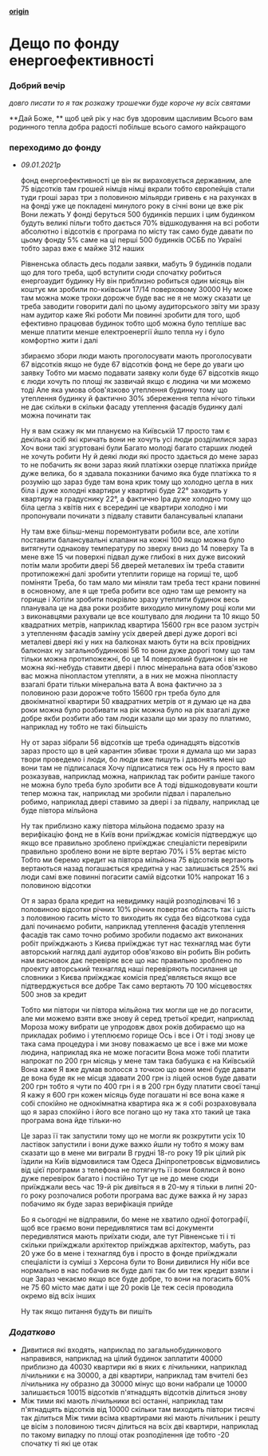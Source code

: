 #### [origin](https://osbb-44.vercel.app/#/read--url-md?url=https://osbb-gr-44.github.io/pub/blog/control/BovgyraHalynaMykolayivna.md)

# Дещо по фонду енергоефективності 

### Добрий вечір 

*довго писати то я так розкажу трошечки буде короче ну всіх святами* 

**Дай Боже, ** щоб цей рік у нас був здоровим щасливим Всього вам родинного тепла добра радості побільше всього самого найкращого

###  переходимо до фонду 

* _09.01.2021р_

  фонд енергоефективності це він як вираховується державним, але 75 відсотків там грошей німців німці вкрали тобто європейців стали туди гроші зараз три з половиною мільярди гривень є на рахунках в на фонді уже це покладені минулого року в січні вони це вже рік Вони лежать У фонді беруться 500 будинків перших і цим будинком будуть великі пільги тобто дається 70% відшкодування на всі роботи абсолютно і відсотків є програма по місту так само буде давати по цьому фонду 5% саме на ці перші 500 будинків ОСББ по Україні тобто зараз вже є майже 312 наших

  Рівненська область десь подали заявки, мабуть 9 будинків подали що для того треба, щоб вступити сюди спочатку робиться енергоаудит будинку Ну він приблизно робиться один місяць він коштує ми зробили по-київськи 17/14 поверховому 30000 Ну може там можна може трохи дорожче буде вас не я не можу сказати це треба заводити говорити далі по цьому аудиторського звіту ми зразу нам аудитор каже Які роботи Ми повинні зробити для того, щоб ефективно працював будинок тобто щоб можна було тепліше вас менше платити менше електроенергії йшло тепла ну і було комфортно жити і далі 

  збираємо збори люди мають проголосувати мають проголосувати 67 відсотків якщо не буде 67 відсотків фонд не бере до уваги цю заявку Тобто ми маємо подавати заявку коли буде 67 відсотків якщо є люди хочуть по площі як зазвичай якщо є людина чи ми можемо тоді Але яка умова обов'язково утеплення будинку тому що утеплення будинку й фактично 30% збереження тепла нічого тільки не дає скільки в скільки фасаду утеплення фасадів будинку далі можна починати так 

  Ну я вам скажу як ми плануємо на Київській 17 просто там є декілька осіб які кричать вони не хочуть усі люди розділилися зараз Хоч вони такі згуртовані були Багато молоді багато старших людей не хочуть робити Ну й деякі люди які просто здається до мене зараз то не побачить як вони зараз який платіжки озерце платіжка прийде дуже велика, бо я здавала показники бачимо яка буде платіжка то я розумію що зараз буде там вона крик тому що холодно цегла в них біла і дуже холодні квартири у квартирі буде 22° заходить у квартиру на градуснику 22°, а фактично Іра дуже холодно тому що біла цегла з квітів них є всередині це квартири холодно і ми пропонували починати з підвалу ставити балансувальні клапани 

  Ну там вже більш-менш поремонтувати робили все, але хотіли поставити балансувальні клапани на кожні 100 якщо можна було витягнути однакову температуру по зверху вниз до 14 поверху Та в мене вже 15 чи поверхні підвал дуже глибокі в них дуже високий потім мали зробити двері 56 дверей металевих їм треба ставити протипожежні далі зробити утеплити горище на горищі те, щоб поміняти Треба, бо там мало ми міняли там треба тест крани повинні в основному, але я ще треба робити все одно там ще ремонту на горище і Хотіли зробити покрівлю зразу утеплити будинок весь планувала це на два роки розбите виходило минулому році коли ми з виконавцями рахували це все коштувало для людини та 10 якщо 50 квадратних метрів, наприклад квартира 15600 грн все разом зустріч з утепленням фасадів заміну усіх дверей двері дуже дорогі всі металеві двері які у них на балконах мають бути на всіх провідних балконах ну загальнобудинкові 56 то вони дуже дорогі тому що там тільки можна протипожежні, бо це 14 поверховий будинок і він не можна які-небудь ставити двері і плюс мінеральна вата обов'язково вас можна пінопластом утепляти, а в них не можна пінопласту взагалі брати тільки мінеральна вата А вона фактично за з половиною рази дорожче тобто 15600 грн треба було для двокімнатної квартири 50 квадратних метрів от я думаю це на два роки можна було розбивати на рік можна було на рік взагалі дуже добре якби розбити або там люди казали що ми зразу по платимо, наприклад ну тобто не такі більшість 

  Ну от зараз зібрали 56 відсотків ще треба одинадцять відсотків зараз просто що в цей карантин збиває трохи я думала що ми зараз твори проведемо і люди, бо люди вже пишуть і дзвонять мені що вони там не підписалася Хочу підписатися теж ось Ну я просто вам розказував, наприклад можна, наприклад так робити раніше такого не можна було треба було зробити все А тоді відшкодовувати кошти тепер можна так, наприклад ми зробили підвал і паралельно робимо, наприклад двері ставимо за двері і за підвалу, наприклад це буде півтора мільйона 

  Ну так приблизно кажу півтора мільйона подаємо зразу на верифікацію фонд не в Київ вони приїжджає комісія підтверджує що якщо все правильно зроблено приїжджає спеціалісти перевірили правильно зроблено вони не вірте вертаю 70% і 5% вертає місто Тобто ми беремо кредит на півтора мільйона 75 відсотків вертають вертаються назад погашається кредитна у нас залишається 25% які люди самі вже повинні погасити самій відсотки 10% напрокат 16 з половиною відсотки 

  От я зараз брала кредит на невидимку націй розподілювачі 16 з половиною відсотки річних 10% річних повертає область так і шість з половиною гасить місто то виходить як суда без відсоткова суда далі починаємо робити, наприклад утеплення фасадів утеплення фасадів так само точно робимо зробили подаємо акт виконаних робіт приїжджають з Києва приїжджає тут нас технагляд має бути авторський нагляд далі аудитор обов'язково він робить Він робить нам висновок дає перевіряє все що нас правильно зроблено по проекту авторський технагляд наші перевіряють посилання це словники з Києва приїжджає комісія пред'являється якщо все підтверджується все добре Так само вертають 70 100 місцевостях 500 знов за кредит 

  Тобто ми півтори чи півтора мільйона тих могли ще не до погасити, але ми можемо взяти вже знову й серед третьої кредит, наприклад Мороза можу вибрати це упродовж двох років добираємо що на прикладах робимо і утеплюємо горище Ось і все і От і тоді знову це така сама процедура і ми знову поважаємо це все і вже ми може людина, наприклад яка не може погасити Вона може тобі платити напрокат по 200 грн місяць у мене там така бабушка є на Київській Вона каже Я вже думав волосся з точкою що вони мені буде давати де вона буде як не місця здавати 200 грн із ліцей основ буде давати 200 грн тобто я чути по 400 грн і я в 200 грн буду платити своєї танці Я кажу я 600 грн кожен місяць буде погашати ні все вона каже я собі спокійно не однокімнатна квартира яка ж я собі розраховувала що я зараз спокійно і його все погано що ну така хто такий це така програма вона йде тільки-но 

  Це зараз її так запустили тому що не могли як розкрутити усіх 10 ластівок запустили і вони дуже важко йшли ну тобто я можу вам сказати що в мене ми виграли В грудні 18-го року 19 рік цілий рік їздили на Київ відмовилися там Одеса Дніпропетровськ відмовились від цієї програми з телефона не потягнуть її вони боялися й воно дуже перевірок багато і постійно Тут це не до мене сюди приїжджали весь час 19-й рік дивіться я в 20-му я тільки в липні 20-го року розпочалися роботи програма вас дуже важка й ну зараз побачимо як буде зараз верифікація прийде 

  Бо я сьогодні не відправили, бо мене не хватило одної фотографії, щоб все граємо вони передивлятися там всі документи передивлятися мають приїхати сюди, але тут Рівненське ті і ті скільки приїжджали архітектор приїжджав архітектор, мабуть, раз 20 уже бо в мене і технагляд був і просто в фонде приїжджали спеціалісти із суміші з Херсона були то Вони дивилися Ну ніби все нормально в нас побачив як буде далі так бо ми теж кредит взяли і оце Зараз чекаємо якщо все буде добре, то вони на погасить 60% не 75 60 місто має дати і ще 20 років Це теж сесія проводила окремо від всіх інших 

  Ну так якщо питання будуть ви пишіть

### *Додатково*

* Дивитися які входять, наприклад по загальнобудинкового направився, наприклад на цілий будинок заплатити 40000 приблизно да 40030 квартири які в яких є лічильники, наприклад лічильники є на 30000, а дві квартири, наприклад там вчителі без лічильника ну образно да 30000 мінус що вони набрали це 10000 залишається 10015 відсотків п'ятнадцять відсотків ділиться знову 
* Між тими які мають лічильники всі останні, наприклад там п'ятнадцять відсотків від 10000 скільки там виходить півтори тисячі так ділиться Між тими всіма квартирами які мають лічильник і решту це вісім з половиною тисяч ділиться на всіх дві квартири, наприклад по такому випадку по площі отак розподілення іде тобто -20 спочатку ті які це отак
